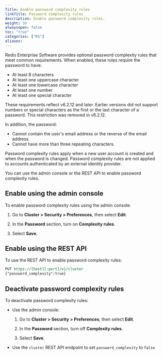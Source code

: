 ```yaml
---
Title: Enable password complexity rules
linkTitle: Password complexity rules
description: Enable password complexity rules.
weight: 30
alwaysopen: false
toc: "true"
categories: ["RS"]
aliases: 
---
```


Redis Enterprise Software provides optional password complexity rules that meet common requirements.  When enabled, these rules require the password to have:

- At least 8 characters
- At least one uppercase character
- At least one lowercase character
- At least one number
- At least one special character 

These requirements reflect v6.2.12 and later. Earlier versions did not support numbers or special characters as the first or the last character of a password. This restriction was removed in v6.2.12.

In addition, the password:

- Cannot contain the user's email address or the reverse of the email address.
- Cannot have more than three repeating characters.

Password complexity rules apply when a new user account is created and when the password is changed.  Password complexity rules are not applied to accounts authenticated by an external identity provider.  

You can use the admin console or the REST API to enable password complexity rules.

## Enable using the admin console

To enable password complexity rules using the admin console:

1. Go to **Cluster > Security > Preferences**, then select **Edit**.

1. In the **Password** section, turn on **Complexity rules**.

1. Select **Save**.

## Enable using the REST API

To use the REST API to enable password complexity rules:

``` REST
PUT https://[host][:port]/v1/cluster
{"password_complexity":true}
```

## Deactivate password complexity rules

To deactivate password complexity rules:

- Use the admin console:

    1. Go to **Cluster > Security > Preferences**, then select **Edit**.

    1. In the **Password** section, turn off **Complexity rules**.

    1. Select **Save**.

- Use the `cluster` REST API endpoint to set `password_complexity` to `false`

